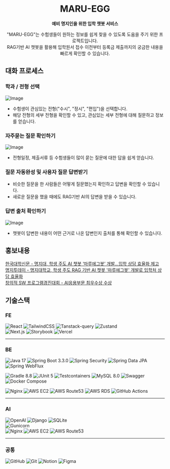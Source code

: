 <div align="center" >

# MARU-EGG

**예비 명지인을 위한 입학 챗봇 서비스**

"MARU-EGG"는 수험생들이 원하는 정보를 쉽게 찾을 수 있도록 도움을 주기 위한 프로젝트입니다. <br />
RAG기반 AI 챗봇을 활용해 입학원서 접수 이전부터 등록금 제출까지의 궁금한 내용을 빠르게 확인할 수 있습니다.

</div>

## 대화 프로세스

### 학과 / 전형 선택

![Image](https://github.com/user-attachments/assets/b0de5044-4b14-4b9a-97dd-7bd585c59958)

- 수험생이 관심있는 전형("수시", "정시", "편입")을 선택합니다.
- 해당 전형의 세부 전형을 확인할 수 있고, 관심있는 세부 전형에 대해 질문하고 정보를 얻습니다.

### 자주묻는 질문 확인하기

![Image](https://github.com/user-attachments/assets/0890e060-8b5e-4e11-bb44-f982ad482ea4)

- 전형일정, 제출서류 등 수험생들이 많이 묻는 질문에 대한 답을 쉽게 얻습니다.

### 질문 자동완성 및 사용자 질문 답변받기

- 비슷한 질문을 한 사람들은 어떻게 질문했는지 확인하고 답변을 확인할 수 있습니다.
- 새로운 질문을 했을 때에도 RAG기반 AI의 답변을 받을 수 있습니다.

### 답변 출처 확인하기

![Image](https://github.com/user-attachments/assets/4c9a534d-7a9c-4772-806a-ceca9ae960af)

- 챗봇이 답변한 내용이 어떤 근거로 나온 답변인지 출처를 통해 확인할 수 있습니다.

## 홍보내용

[한국대학신문 - 명지대, 학생 주도 AI 챗봇 ‘마루에그봇’ 개발…입학 상담 효율화 제고](https://news.unn.net/news/articleView.html?idxno=577297) <br/>
[명지투데이 - 명지대학교, 학생 주도 RAG 기반 AI 챗봇 '마루에그봇' 개발로 입학처 상담 효율화](https://www.mju.ac.kr/mjukr/302/subview.do?enc=Zm5jdDF8QEB8JTJGYmJzJTJGbWp1a3IlMkYxNjYlMkYyMjAxMzQlMkZhcnRjbFZpZXcuZG8lM0Y%3D) <br/>
[창의적 SW 프로그램경진대회 - AI응용부문 최우수상 수상](https://ctl.mju.ac.kr/mjukr/302/subview.do?enc=Zm5jdDF8QEB8JTJGYmJzJTJGbWp1a3IlMkYxNjYlMkYyMTYwNjUlMkZhcnRjbFZpZXcuZG8lM0Y%3D)

## 기술스택

### FE

![React](https://img.shields.io/badge/-ReactJs-61DAFB?logo=react&logoColor=white&style=for-the-badge)
![TailwindCSS](https://img.shields.io/badge/-tailwindcss-06B6D4?logo=tailwindcss&logoColor=white&style=for-the-badge)
![Tanstack-query](https://img.shields.io/badge/-tanstackQuery-FF4154?logo=reactquery&logoColor=white&style=for-the-badge)
![Zustand](https://img.shields.io/badge/zustand-%2320232a.svg?style=for-the-badge&logo=react&logoColor=%2361DAFB) <br/>
![Next.js](https://img.shields.io/badge/-Next.JS-000000?logo=nextdotjs&logoColor=white&style=for-the-badge)
![Storybook](https://img.shields.io/badge/-storybook-FF4785?logo=storybook&logoColor=white&style=for-the-badge)
![Vercel](https://img.shields.io/badge/-vercel-000000?logo=vercel&logoColor=white&style=for-the-badge)

---

### BE

![Java 17](https://img.shields.io/badge/java%2017-007396?style=for-the-badge&logo=java&logoColor=white)
![Spring Boot 3.3.0](https://img.shields.io/badge/springboot%203.3.0-6DB33F?style=for-the-badge&logo=springboot&logoColor=white)
![Spring Security](https://img.shields.io/badge/spring%20security-6DB33F?style=for-the-badge&logo=springsecurity&logoColor=white)
![Spring Data JPA](https://img.shields.io/badge/spring%20data%20jpa-6DB33F?style=for-the-badge&logo=spring&logoColor=white)
![Spring WebFlux](https://img.shields.io/badge/web%20flux-6DB33F?style=for-the-badge&logo=spring&logoColor=white) <br/>

![Gradle 8.8](https://img.shields.io/badge/gradle%208.8-02303A?style=for-the-badge&logo=gradle&logoColor=white)
![JUnit 5](https://img.shields.io/badge/junit5-25A162?style=for-the-badge&logo=junit5&logoColor=white)
![Testcontainers](https://img.shields.io/badge/testcontainers-2496ED?style=for-the-badge&logo=docker&logoColor=white)
![MySQL 8.0](https://img.shields.io/badge/mysql%208.0-4479A1?style=for-the-badge&logo=mysql&logoColor=white)
![Swagger](https://img.shields.io/badge/swagger-85EA2D?style=for-the-badge&logo=swagger&logoColor=white)
![Docker Compose](https://img.shields.io/badge/docker%20compose-2496ED?style=for-the-badge&logo=docker&logoColor=white) <br/>

![Nginx](https://img.shields.io/badge/nginx-009639?style=for-the-badge&logo=nginx&logoColor=white)
![AWS EC2](https://img.shields.io/badge/aws%20ec2-F05032?style=for-the-badge&logo=amazonec2&logoColor=white)
![AWS Route53](https://img.shields.io/badge/aws%20route53-F05032?style=for-the-badge&logo=amazonroute53&logoColor=white)
![AWS RDS](https://img.shields.io/badge/aws%20rds-527FFF?style=for-the-badge&logo=amazonrds&logoColor=white)
![GitHub Actions](https://img.shields.io/badge/github%20actions-2088FF?style=for-the-badge&logo=githubactions&logoColor=white)

---

### AI

![OpenAI](https://img.shields.io/badge/openai-412991?style=for-the-badge&logo=openai&logoColor=white)
![Django](https://img.shields.io/badge/django-092E20?style=for-the-badge&logo=django&logoColor=white)
![SQLite](https://img.shields.io/badge/sqlite-003B57?style=for-the-badge&logo=sqlite&logoColor=white) <br/>
![Gunicorn](https://img.shields.io/badge/gunicorn-499848?style=for-the-badge&logo=gunicorn&logoColor=white) <br/>
![Nginx](https://img.shields.io/badge/nginx-009639?style=for-the-badge&logo=nginx&logoColor=white)
![AWS EC2](https://img.shields.io/badge/aws%20ec2-F05032?style=for-the-badge&logo=amazonec2&logoColor=white)
![AWS Route53](https://img.shields.io/badge/aws%20route53-F05032?style=for-the-badge&logo=amazonroute53&logoColor=white)

---

### 공통

![GitHub](https://img.shields.io/badge/github-181717?style=for-the-badge&logo=github&logoColor=white)
![Git](https://img.shields.io/badge/git-F05032?style=for-the-badge&logo=git&logoColor=white)
![Notion](https://img.shields.io/badge/notion-000000?style=for-the-badge&logo=notion&logoColor=white)
![Figma](https://img.shields.io/badge/figma-F24E1E?style=for-the-badge&logo=figma&logoColor=white)

